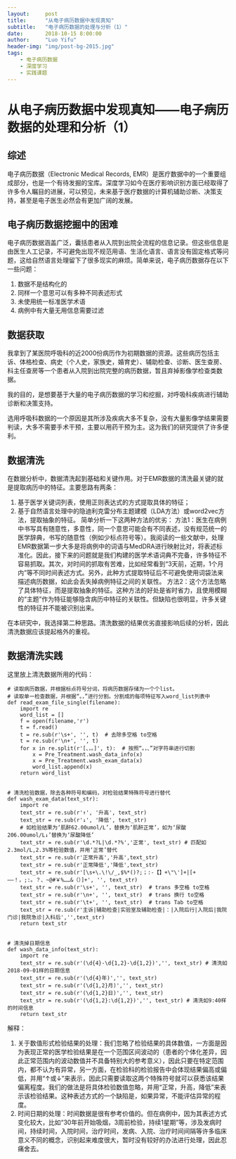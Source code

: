 ```yaml
---
layout:     post
title:      "从电子病历数据中发现真知"
subtitle:   "电子病历数据的处理与分析（1）"
date:       2018-10-15 8:00:00
author:     "Luo Yifu"
header-img: "img/post-bg-2015.jpg"
tags:
    - 电子病历数据
    - 深度学习
    - 实践课题
---
```

# 从电子病历数据中发现真知——电子病历数据的处理和分析（1）

## 综述
电子病历数据（Electronic Medical Records, EMR）是医疗数据中的一个重要组成部分，也是一个有待发掘的宝库。深度学习如今在医疗影响识别方面已经取得了许多令人瞩目的进展，可以预见，未来基于医疗数据的计算机辅助诊断、决策支持，甚至是电子医生必然会有更加广阔的发展。

## 电子病历数据挖掘中的困难
电子病历数据涵盖广泛，囊括患者从入院到出院全流程的信息记录。但这些信息是由医生人工记录，不可避免出现不规范用语、生活化语言、语言没有固定格式等问题，这给自然语言处理留下了很多现实的麻烦。简单来说，电子病历数据存在以下一些问题：
1. 数据不是结构化的
2. 同样一个意思可以有多种不同表述形式
3. 未使用统一标准医学术语
4. 病例中有大量无用信息需要过滤

## 数据获取
我拿到了某医院呼吸科的近2000份病历作为初期数据的资源。这些病历包括主诉、体格检查、病史（个人史，家族史，婚育史）、辅助检查、诊断、医生查房、科主任查房等一个患者从入院到出院完整的病历数据，暂且弃掉影像学检查类数据。

我的目的，是想要基于大量的电子病历数据的学习和挖掘，对呼吸科疾病进行辅助诊断和决策支持。

选用呼吸科数据的一个原因是其所涉及疾病大多不复杂，没有大量影像学结果需要判读，大多不需要手术干预，主要以用药干预为主。这为我们的研究提供了许多便利。

## 数据清洗
在数据分析中，数据清洗起到基础和关键作用。对于EMR数据的清洗最关键的就是提取病历中的特征。主要思路有两条：
1. 基于医学关键词列表，使用正则表达式的方式提取具体的特征；
2. 基于自然语言处理中的隐迪利克雷分布主题建模（LDA方法）或word2vec方法，提取抽象的特征。
简单分析一下这两种方法的优劣：
方法1：医生在病例中书写具有随意性，多意性，同一个意思可能会有不同表述，没有规范统一的医学辞典，书写的随意性（例如少标点符号等）。我阅读的一些文献中，处理EMR数据第一步大多是将病例中的词语与MedDRA进行映射比对，将表述标准化。因此，接下来的问题就是我们构建的医学术语词典不完备，许多特征不容易抓取。其次，对时间的抓取有苦难，比如经常看到“3天前，近期，1个月内”等不同时间表述方式。另外，此种方式提取特征后不可避免使用词袋法来描述病历数据，如此会丢失掉病例特征之间的关联性。
方法2：这个方法忽略了具体特征，而是提取抽象的特征。这种方法的好处是省时省力，且使用模糊的“主题”作为特征能够隐含病历中特征的关联性。但缺陷也很明显，许多关键性的特征并不能被识别出来。

在本研究中，我选择第二种思路。清洗数据的结果优劣直接影响后续的分析，因此清洗数据应该提起格外的重视。

## 数据清洗实践
这里放上清洗数据所用的代码：
```
# 读取病历数据，并根据标点符号分词，将病历数据存储为一个个list。
# 读取单一检查数据，并根据“。，”进行分割。分割成的每项特征写入word_list列表中
def read_exam_file_single(filename):
    import re
    word_list = []
    f = open(filename,'r')
    t = f.read()
    t = re.sub(r'\s+', '', t)  # 去除多空格 to空格
    t = re.sub(r'\n+', '', t)
    for x in re.split(r'[、，。]', t):  # 按照“。，、”对字符串进行切割
        x = Pre_Treatment.wash_data_info(x)
        x = Pre_Treatment.wash_exam_data(x)
        word_list.append(x)
    return word_list


# 清洗检验数据，除去各种符号和编码，对检验结果特殊符号进行替代
def wash_exam_data(text_str):
    import re
    text_str = re.sub(r'↑', '升高', text_str)
    text_str = re.sub(r'↓', '降低', text_str)
    # 如检验结果为‘肌酐62.00umol/L’，替换为‘肌酐正常’，如为‘尿酸206.00umol/L↓’替换为‘尿酸降低’
    text_str = re.sub(r'\d.*?L|\d.*?%','正常', text_str) # 匹配如2.3mol/L,2.3%等检验数值，并用‘正常’替代
    text_str = re.sub(r'正常升高','升高',text_str)
    text_str = re.sub(r'正常降低','降低',text_str)
    text_str = re.sub(r'[\s+\.\!\/_,$%*()?;；:-【】+\"\']+|[+——！，;:。？、~@#￥%……&（）]+', '', text_str)
    text_str = re.sub(r'\s+', '', text_str)  # trans 多空格 to空格
    text_str = re.sub(r'\n+', '', text_str)  # trans 换行 to空格
    text_str = re.sub(r'\t+', '', text_str)  # trans Tab to空格
    text_str = re.sub(r'主诉|辅助检查|实验室及辅助检查|：|入院后行|入院后|我院门诊|我院急诊|入科后','',text_str)
    return text_str


# 清洗掉日期信息
def wash_data_info(text_str):
    import re
    text_str = re.sub(r'(\d{4}-\d{1,2}-\d{1,2})','', text_str) # 清洗如2018-09-01样的日期信息
    text_str = re.sub(r'(\d{4}年)','', text_str)
    text_str = re.sub(r'(\d{1,2}月)','', text_str)
    text_str = re.sub(r'(\d{1,2}日)','', text_str)
    text_str = re.sub(r'(\d{1,2}:\d{1,2})','', text_str) # 清洗如9:40样的时间信息 
    return text_str

```
解释：
1. 关于数值形式检验结果的处理：我们忽略了检验结果的具体数值，一方面是因为表现正常的医学检验结果是在一个范围区间波动的（患者的个体化差异，因此正常范围内的波动数值并不具备特别大的参考意义），因此只要在特定范围内，都不认为有异常，另一方面，在检验科的检验报告中会体现结果偏高或偏低，并用“↑或↓”来表示，因此只需要读取这两个特殊符号就可以获悉该结果偏离程度。我们的做法是将具体检验数值忽略，并用“正常，升高，降低”来表示该检验结果。这种表述方式的一个缺陷是，如果异常，不能评估异常的程度。
2. 时间日期的处理：时间数据是很有参考价值的。但在病例中，因为其表述方式变化较大，比如“30年前开始吸烟，3周前检验，持续1星期”等，涉及发病时间，持续时间，入院时间，治疗时间，发病、入院、治疗时间间隔等许多临床意义不同的概念，识别起来难度很大，暂时没有较好的办法进行处理，因此忍痛舍去。